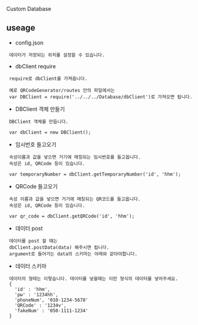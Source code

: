 Custom Database

## useage

* config.json
```
 데이터가 저장되는 위치를 설정할 수 있습니다.
```

* dbClient require
```
 require로 dbClient를 가져옵니다.

 예로 QRCodeGenerator/routes 안의 파일에서는
 var DBClient = require('../../../Database/dbClient')로 가져오면 됩니다.
```

* DBClient 객체 만들기
```
 DBClient 객체를 만듭니다.
 
 var dbClient = new DBClient();
```

* 임시번호 들고오기
```
 속성이름과 값을 넣으면 거기에 매칭되는 임시번호를 들고옵니다.
 속성은 id, QRCode 등이 있습니다.
 
 var temporaryNumber = dbClient.getTemporaryNumber('id', 'hhm');
```

* QRCode 들고오기
```
 속성 이름과 값을 넣으면 거기에 매칭되는 QR코드를 들고옵니다.
 속성은 id, QRCode 등이 있습니다.

 var qr_code = dbClient.getQRCode('id', 'hhm');
```

* 데이터 post
```
 데이터를 post 할 때는
 dbClient.postData(data) 해주시면 됩니다.
 argument로 들어가는 data의 스키마는 아래와 같아야합니다.
```

* 데이터 스키마
```
 데이터의 형태는 이렇습니다. 데이터를 넣을때는 이런 형식의 데이터를 넣어주세요.
 {
   'id' : 'hhm',
   'pw' : '1234hh',
   'phoneNum', '010-1234-5678'
   'QRCode' : '1234v',
   'fakeNum' : '050-1111-1234'
 }
```
